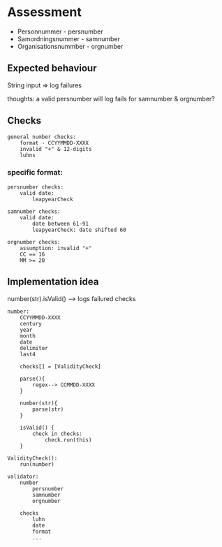
# Assessment

- Personnummer - persnumber
- Samordningsnummer - samnumber
- Organisationsnummber - orgnumber


## Expected behaviour

String input => log failures

thoughts: a valid persnumber will log fails for samnumber & orgnumber?


## Checks

```
general number checks:
    format - CCYYMMDD-XXXX
    invalid "+" & 12-digits
    luhns
```

### specific format:
```
persnumber checks:
    valid date:
        leapyearCheck

samnumber checks:
    valid date:
        date between 61-91
        leapyearCheck: date shifted 60

orgnumber checks:
    assumption: invalid "+"
    CC == 16
    MM >= 20
```


## Implementation idea



number(str).isValid() --> logs failured checks

```
number:
    CCYYMMDD-XXXX
    century
    year
    month
    date
    delimiter
    last4

    checks[] = [ValidityCheck]

    parse(){
        regex--> CCMMDD-XXXX
    }

    number(str){
        parse(str)
    }

    isValid() {
        check in checks:
            check.run(this)
    }

```

```
ValidityCheck():
    run(number)

```

```
validator:
    number
        persnumber
        samnumber
        orgnumber

    checks
        luhn
        date
        format
        ...
```






        







